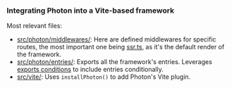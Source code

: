 ### Integrating Photon into a Vite-based framework

Most relevant files:
- [src/photon/middlewares/](./src/photon/middlewares): Here are defined middlewares for specific routes, the most important one being [ssr.ts](./src/photon/middlewares/ssr.ts), as it's the default render of the framework.
- [src/photon/entries/](./src/photon/entries): Exports all the framework's entries. Leverages [exports conditions](./package.json) to include entries conditionally.
- [src/vite/](./src/vite/index.ts): Uses `installPhoton()` to add Photon's Vite plugin.
